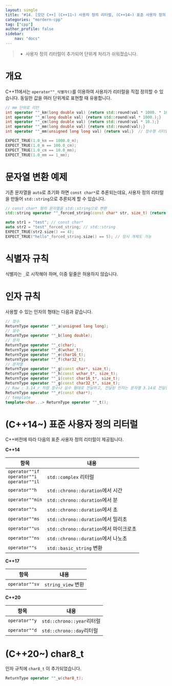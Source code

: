 ```yaml
---
layout: single
title: "#14. [모던 C++] (C++11~) 사용자 정의 리터럴, (C++14~) 표준 사용자 정의 리터럴"
categories: "mordern-cpp"
tag: ["cpp"]
author_profile: false
sidebar: 
    nav: "docs"
---
```


> * 사용자 정의 리터럴이 추가되어 단위계 처리가 쉬워졌습니다.

# 개요

C++11에서는 `operator""_식별자()`를 이용하여 사용자가 리터럴을 직접 정의할 수 있습니다. 동일한 값을 여러 단위계로 표현할 때 유용합니다.

```cpp
// mm 단위로 리턴
int operator ""_km(long double val) {return std::round(val * 1000. * 1000.);}
int operator ""_m(long double val) {return std::round(val * 1000.);}
int operator ""_cm(long double val) {return std::round(val * 10.);}
int operator ""_mm(long double val) {return std::round(val);}   
int operator ""_mm(unsigned long long val) {return val;}  // 정수형 리터럴도 오버로딩

EXPECT_TRUE(1.0_km == 1000.0_m);
EXPECT_TRUE(1.0_m == 100.0_cm);
EXPECT_TRUE(1.0_cm == 10.0_mm);
EXPECT_TRUE(1.0_mm == 1_mm);
```

# 문자열 변환 예제

기존 문자열을 `auto`로 초기화 하면 `const char*`로 추론되는데요, 사용자 정의 리터럴을 만들어 `std::string`으로 추론되게 할 수 있습니다.

```cpp
// const char* 형의 문자열을 std::string으로 변환
std::string operator ""_forced_string(const char* str, size_t) {return std::string(str);}

auto str1 = "test"; // const char*
auto str2 = "test"_forced_string; // std::string
EXPECT_TRUE(str2.size() == 4);
EXPECT_TRUE("hello"_forced_string.size() == 5); // 임시 개체도 가능
```

# 식별자 규칙

식별자는 `_`로 시작해야 하며, 이중 밑줄은 허용하지 않습니다.

# 인자 규칙

사용할 수 있는 인자의 형태는 다음과 같습니다.

```cpp
// 정수
ReturnType operator ""_a(unsigned long long); 
// 실수
ReturnType operator ""_b(long double);              
// 문자
ReturnType operator ""_c(char);                    
ReturnType operator ""_d(wchar_t);                  
ReturnType operator ""_e(char16_t);                 
ReturnType operator ""_f(char32_t);                 
// 문자열
ReturnType operator ""_g(const char*, size_t);      
ReturnType operator ""_h(const wchar_t*, size_t);   
ReturnType operator ""_i(const char16_t*, size_t); 
ReturnType operator ""_g(const char32_t*, size_t); 
// Raw : 3.14_r 처럼 정수나 실수 형태로 전달하고, 전달된 인자는 문자열 3.14로 전달됨
ReturnType operator ""_r(const char*);              
// template
template<char...> ReturnType operator ""_t();       
```

# (C++14~) 표준 사용자 정의 리터럴

C++버전에 따라 다음의 표준 사용자 정의 리터럴이 제공됩니다.

**C++14**

|항목|내용|
|--|--|
|`operator""if`<br/>`operator""i`<br/>`operator""il`|`std::complex` 리터럴|
|`operator""h`|`std::chrono::duration`에서 시간|
|`operator""min`|`std::chrono::duration`에서 분|
|`operator""s`|`std::chrono::duration`에서 초|
|`operator""ms`|`std::chrono::duration`에서 밀리초|
|`operator""us`|`std::chrono::duration`에서 마이크로초|
|`operator""ns`|`std::chrono::duration`에서 나노초|
|`operator""s`|`std::basic_string` 변환|

**C++17**

|항목|내용|
|--|--|
|`operator""sv`|`string_view` 변환|

**C++20**

|항목|내용|
|--|--|
|`operator""y`|`std::chrono::year`리터럴|
|`operator""d`|`std::chrono::day`리터럴|

# (C++20~) char8_t

인자 규칙에 `char8_t` 이 추가되었습니다.

```cpp
ReturnType operator ""_u(char8_t); 
```